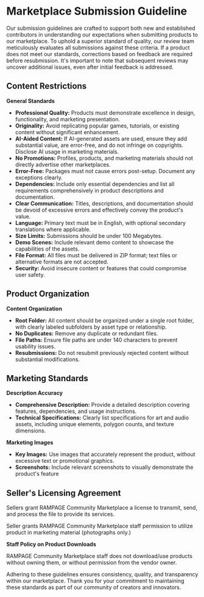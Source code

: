 # Marketplace Submission Guideline

Our submission guidelines are crafted to support both new and established contributors in understanding our expectations when submitting products to our marketplace. To uphold a superior standard of quality, our review team meticulously evaluates all submissions against these criteria. If a product does not meet our standards, corrections based on feedback are required before resubmission. It's important to note that subsequent reviews may uncover additional issues, even after initial feedback is addressed.

## **Content Restrictions**

**General Standards**

* **Professional Quality:** Products must demonstrate excellence in design, functionality, and marketing presentation.
* **Originality:** Avoid replicating popular games, tutorials, or existing content without significant enhancement.
* **AI-Aided Content:** If AI-generated assets are used, ensure they add substantial value, are error-free, and do not infringe on copyrights. Disclose AI usage in marketing materials.
* **No Promotions:** Profiles, products, and marketing materials should not directly advertise other marketplaces.
* **Error-Free:** Packages must not cause errors post-setup. Document any exceptions clearly.
* **Dependencies:** Include only essential dependencies and list all requirements comprehensively in product descriptions and documentation.
* **Clear Communication:** Titles, descriptions, and documentation should be devoid of excessive errors and effectively convey the product's value.
* **Language:** Primary text must be in English, with optional secondary translations where applicable.
* **Size Limits:** Submissions should be under 100 Megabytes.
* **Demo Scenes:** Include relevant demo content to showcase the capabilities of the assets.
* **File Format:** All files must be delivered in ZIP format; text files or alternative formats are not accepted.
* **Security:** Avoid insecure content or features that could compromise user safety.

## **Product Organization**

**Content Organization**

* **Root Folder:** All content should be organized under a single root folder, with clearly labeled subfolders by asset type or relationship.
* **No Duplicates:** Remove any duplicate or redundant files.
* **File Paths:** Ensure file paths are under 140 characters to prevent usability issues.
* **Resubmissions:** Do not resubmit previously rejected content without substantial modifications.

## **Marketing Standards**

**Description Accuracy**

* **Comprehensive Description:** Provide a detailed description covering features, dependencies, and usage instructions.
* **Technical Specifications:** Clearly list specifications for art and audio assets, including unique elements, polygon counts, and texture dimensions.

**Marketing Images**

* **Key Images:** Use images that accurately represent the product, without excessive text or promotional graphics.
* **Screenshots:** Include relevant screenshots to visually demonstrate the product's feature

## **Seller's Licensing Agreement**

Sellers grant RAMPAGE Community Marketplace a license to transmit, send, and process the file to provide its services.

Seller grants RAMPAGE Community Marketplace staff permission to utilize product in marketing material (photographs only.)

**Staff Policy on Product Downloads**

RAMPAGE Community Marketplace staff does not download/use products without owning them, or without permission from the vendor owner.

Adhering to these guidelines ensures consistency, quality, and transparency within our marketplace. Thank you for your commitment to maintaining these standards as part of our community of creators and innovators.
